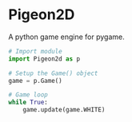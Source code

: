 # Pigeon2D
A python game engine for pygame.
```python
# Import module
import Pigeon2d as p

# Setup the Game() object
game = p.Game()

# Game loop
while True:
    game.update(game.WHITE)
```

